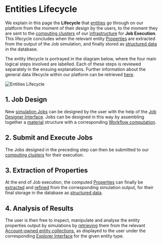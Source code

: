 # Entities Lifecycle

We explain in this page the **Lifecycle** that [entities](overview.md) go through on our platform from the moment of their design by the users, to the moment they are sent to the [computing clusters](../infrastructure/clusters/overview.md) of our [infrastructure](../infrastructure/overview.md) for **Job Execution**. This lifecycle concludes when the relevant entity [Properties](../properties/overview.md) are extracted from the output of the Job simulation, and finally stored as [structured data](../data-structured/overview.md) in the database.

The entity lifecycle is portrayed in the diagram below, where the four main logical steps involved are labelled. Each of these steps is reviewed separately in the ensuing explanations. Further information about the general data lifecycle within our platform can be retrieved [here](../data/lifecycle.md).

![Entities Lifecycle](/images/entities-lifecycle.png "Entities Lifecycle")

## 1. Job Design

New [simulation Jobs](../jobs/overview.md) can be designed by the user with the help of the [Job Designer Interface](../jobs-designer/overview.md). Jobs can be designed in this way by assembling together a [material](../materials/overview.md) structure with a corresponding [Workflow computation](../workflows/overview.md).

## 2. Submit and Execute Jobs

The Jobs designed in the preceding step can then be submitted to our [computing clusters](../infrastructure/clusters/overview.md) for their execution.

## 3. Extraction of Properties

At the end of Job execution, the computed [Properties](../properties/overview.md) can finally be [extracted](../properties/lifecycle/extractor.md) and [refined](../properties/lifecycle/refinement.md) from the corresponding simulation output, for their final storage in the database as [structured data](../data-structured/overview.md).

## 4. Analysis of Results

The user is then free to inspect, manipulate and analyse the entity properties output by simulations by [retrieving](../properties/lifecycle/retrieval.md) them from the relevant [Account-owned entity collections](../accounts/collections.md), as displayed to the user under the corresponding [Explorer Interface](ui/explorer.md) for the given entity type.
